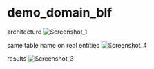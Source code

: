# demo_domain_blf

architecture
![Screenshot_1](https://user-images.githubusercontent.com/67802974/206199899-4be0fde7-f159-4b0d-9df8-f35b236ff67e.png)

same table name on real entities
![Screenshot_4](https://user-images.githubusercontent.com/67802974/206199934-ba3c236c-b341-4f58-b532-1a7ffd54ee91.png)

results
![Screenshot_3](https://user-images.githubusercontent.com/67802974/206199945-30938488-eb8f-421f-b26c-54bbf4ec14ac.png)
